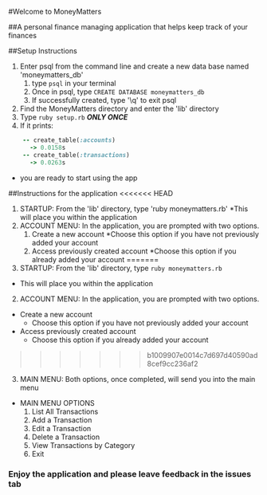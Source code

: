 #Welcome to MoneyMatters

##A personal finance managing application that helps keep track of your finances

##Setup Instructions
1. Enter psql from the command line and create a new data base named 'moneymatters_db'
	1. type `psql` in your terminal
	2. Once in psql, type `CREATE DATABASE moneymatters_db`
	3. If successfully created, type '\q' to exit psql
2. Find the MoneyMatters directory and enter the 'lib' directory
3. Type `ruby setup.rb` ***ONLY ONCE***
4. If it prints: 
```ruby 
	-- create_table(:accounts)
	  -> 0.0158s
	-- create_table(:transactions)
	  -> 0.0263s
```

- you are ready to start using the app

##Instructions for the application
<<<<<<< HEAD
1. STARTUP: From the 'lib' directory, type 'ruby moneymatters.rb' 
	*This will place you within the application
2. ACCOUNT MENU: In the application, you are prompted with two options.
	1. Create a new account
		*Choose this option if you have not previously added your account
	2. Access previously created account
		*Choose this option if you already added your account
=======
1. STARTUP: From the 'lib' directory, type `ruby moneymatters.rb` 
  * This will place you within the application
2. ACCOUNT MENU: In the application, you are prompted with two options.
  * Create a new account
    - Choose this option if you have not previously added your account
  * Access previously created account
    - Choose this option if you already added your account
>>>>>>> b1009907e0014c7d697d40590ad8cef9cc236af2
3. MAIN MENU: Both options, once completed, will send you into the main menu
  * MAIN MENU OPTIONS
	1. List All Transactions
	2. Add a Transaction
	3. Edit a Transaction
	4. Delete a Transaction
	5. View Transactions by Category
	6. Exit

### Enjoy the application and please leave feedback in the issues tab 
